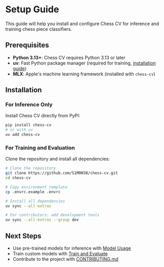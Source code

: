 # Setup Guide

This guide will help you install and configure Chess CV for inference and training chess piece classifiers.

## Prerequisites

- **Python 3.13+**: Chess CV requires Python 3.13 or later
- **uv**: Fast Python package manager (required for training, [installation guide](https://docs.astral.sh/uv/))
- **MLX**: Apple's machine learning framework (installed with `chess-cv`)

## Installation

### For Inference Only

Install Chess CV directly from PyPI:

```bash
pip install chess-cv
# or with uv
uv add chess-cv
```

### For Training and Evaluation

Clone the repository and install all dependencies:

```bash
# Clone the repository
git clone https://github.com/S1M0N38/chess-cv.git
cd chess-cv

# Copy environment template
cp .envrc.example .envrc

# Install all dependencies
uv sync --all-extras

# For contributors: add development tools
uv sync --all-extras --group dev
```

## Next Steps

- Use pre-trained models for inference with [Model Usage](inference.md)
- Train custom models with [Train and Evaluate](train-and-eval.md)
- Contribute to the project with [CONTRIBUTING.md](../CONTRIBUTING.md)
